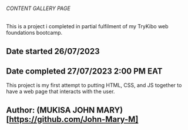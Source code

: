 ###### CONTENT GALLERY PAGE
This is a project i completed in partial fulfilment of my TryKibo web foundations bootcamp.
## Date started 26/07/2023
## Date completed 27/07/2023 2:00 PM EAT

This project is my first attempt to putting HTML, CSS, and JS together to have a web page that interacts with the user.

## Author: (MUKISA JOHN MARY)[https://github.com/John-Mary-M]